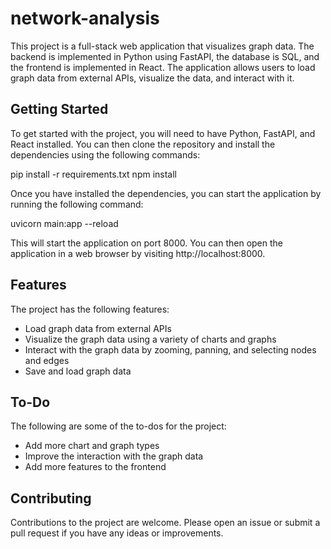 # network-analysis

This project is a full-stack web application that visualizes graph data. The backend is implemented in Python using FastAPI, the database is SQL, and the frontend is implemented in React. The application allows users to load graph data from external APIs, visualize the data, and interact with it.

## Getting Started
To get started with the project, you will need to have Python, FastAPI, and React installed. You can then clone the repository and install the dependencies using the following commands:

pip install -r requirements.txt
npm install

Once you have installed the dependencies, you can start the application by running the following command:

uvicorn main:app --reload

This will start the application on port 8000. You can then open the application in a web browser by visiting http://localhost:8000.

## Features
The project has the following features:
* Load graph data from external APIs
* Visualize the graph data using a variety of charts and graphs
* Interact with the graph data by zooming, panning, and selecting nodes and edges
* Save and load graph data



## To-Do
The following are some of the to-dos for the project:

* Add more chart and graph types
* Improve the interaction with the graph data
* Add more features to the frontend
## Contributing
Contributions to the project are welcome. Please open an issue or submit a pull request if you have any ideas or improvements.

